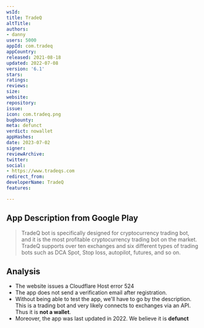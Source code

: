 ```yaml
---
wsId: 
title: TradeQ
altTitle: 
authors:
- danny
users: 5000
appId: com.tradeq
appCountry: 
released: 2021-08-18
updated: 2022-07-08
version: '6.1'
stars: 
ratings: 
reviews: 
size: 
website: 
repository: 
issue: 
icon: com.tradeq.png
bugbounty: 
meta: defunct
verdict: nowallet
appHashes: 
date: 2023-07-02
signer: 
reviewArchive: 
twitter: 
social:
- https://www.tradeqs.com
redirect_from: 
developerName: TradeQ
features: 

---
```


## App Description from Google Play

> TradeQ bot is specifically designed for cryptocurrency trading bot, and it is the most profitable cryptocurrency trading bot on the market. TradeQ supports over ten exchanges and six different types of trading bots such as DCA Spot, Stop loss, autopilot, futures, and so on.

## Analysis

- The website issues a Cloudflare Host error 524
- The app does not send a verification email after registration.
- Without being able to test the app, we'll have to go by the description. This is a trading bot and very likely connects to exchanges via an API. Thus it is **not a wallet**.
- Moreover, the app was last updated in 2022. We believe it is **defunct**
